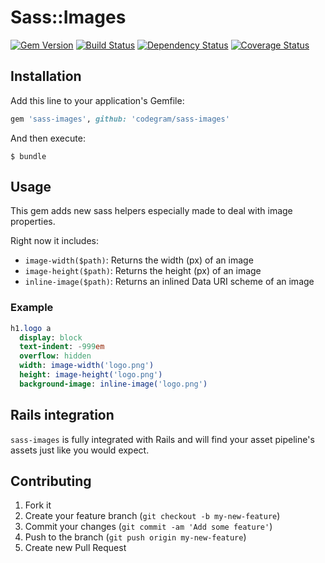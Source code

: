 # Sass::Images
[![Gem Version](https://badge.fury.io/rb/sass-images.png)](http://badge.fury.io/rb/sass-images)
[![Build Status](https://travis-ci.org/codegram/sass-images.png?branch=master)](https://travis-ci.org/codegram/sass-images)
[![Dependency Status](https://gemnasium.com/codegram/sass-images.png)](https://gemnasium.com/codegram/sass-images)
[![Coverage Status](https://coveralls.io/repos/codegram/sass-images/badge.png?branch=master)](https://coveralls.io/r/codegram/sass-images)

## Installation

Add this line to your application's Gemfile:

```Ruby
gem 'sass-images', github: 'codegram/sass-images'
```

And then execute:

    $ bundle

## Usage

This gem adds new sass helpers especially made to deal with image properties.

Right now it includes:

* `image-width($path)`: Returns the width (px) of an image
* `image-height($path)`: Returns the height (px) of an image
* `inline-image($path)`: Returns an inlined Data URI scheme of an image

### Example

```sass
h1.logo a
  display: block
  text-indent: -999em
  overflow: hidden
  width: image-width('logo.png')
  height: image-height('logo.png')
  background-image: inline-image('logo.png')
```

## Rails integration

`sass-images` is fully integrated with Rails and will find your asset pipeline's
assets just like you would expect.

## Contributing

1. Fork it
2. Create your feature branch (`git checkout -b my-new-feature`)
3. Commit your changes (`git commit -am 'Add some feature'`)
4. Push to the branch (`git push origin my-new-feature`)
5. Create new Pull Request
